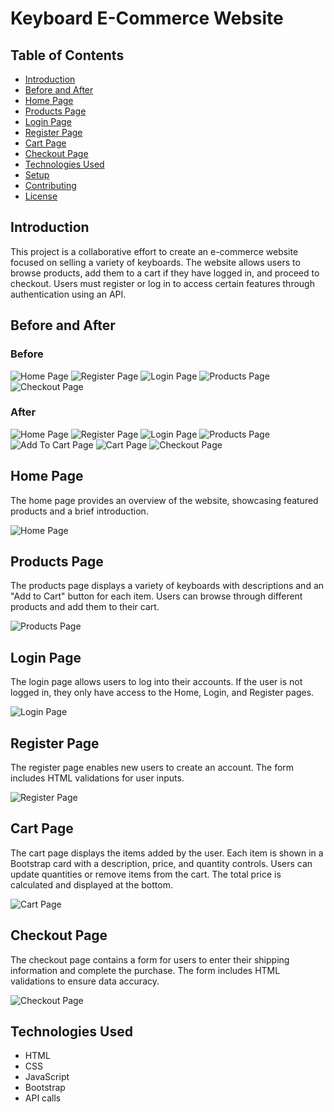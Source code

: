 # Keyboard E-Commerce Website

## Table of Contents
- [Introduction](#introduction)
- [Before and After](#before-and-after)
- [Home Page](#home-page)
- [Products Page](#products-page)
- [Login Page](#login-page)
- [Register Page](#register-page)
- [Cart Page](#cart-page)
- [Checkout Page](#checkout-page)
- [Technologies Used](#technologies-used)
- [Setup](#setup)
- [Contributing](#contributing)
- [License](#license)

## Introduction
This project is a collaborative effort to create an e-commerce website focused on selling a variety of keyboards. The website allows users to browse products, add them to a cart if they have logged in, and proceed to checkout. Users must register or log in to access certain features through authentication using an API.

## Before and After
### Before
![Home Page](/images/beforeImages/examplePage.png)
![Register Page](/images/beforeImages/signupPage.png)
![Login Page](/images/beforeImages/loginPage.png)
![Products Page](/images/beforeImages/productsPage.png)
![Checkout Page](/images/beforeImages/checkoutPage.png)

### After
![Home Page](/images/afterImages/home.png)
![Register Page](/images/afterImages/register.png)
![Login Page](/images/afterImages/login.png)
![Products Page](/images/afterImages/products.png)
![Add To Cart Page](/images/afterImages/addedCart.png)
![Cart Page](/images/afterImages/cart.png)
![Checkout Page](/images/afterImages/checkout.png)

## Home Page
The home page provides an overview of the website, showcasing featured products and a brief introduction.

![Home Page](path/to/home-page-image.jpg)

## Products Page
The products page displays a variety of keyboards with descriptions and an "Add to Cart" button for each item. Users can browse through different products and add them to their cart.

![Products Page](path/to/products-page-image.jpg)

## Login Page
The login page allows users to log into their accounts. If the user is not logged in, they only have access to the Home, Login, and Register pages.

![Login Page](path/to/login-page-image.jpg)

## Register Page
The register page enables new users to create an account. The form includes HTML validations for user inputs.

![Register Page](path/to/register-page-image.jpg)

## Cart Page
The cart page displays the items added by the user. Each item is shown in a Bootstrap card with a description, price, and quantity controls. Users can update quantities or remove items from the cart. The total price is calculated and displayed at the bottom.

![Cart Page](path/to/cart-page-image.jpg)

## Checkout Page
The checkout page contains a form for users to enter their shipping information and complete the purchase. The form includes HTML validations to ensure data accuracy.

![Checkout Page](path/to/checkout-page-image.jpg)

## Technologies Used
- HTML
- CSS
- JavaScript
- Bootstrap
- API calls